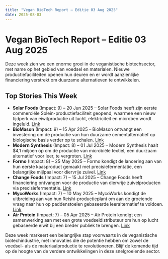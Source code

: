 ```yaml
---
title: "Vegan BioTech Report – Editie 03 Aug 2025"
date: 2025-08-03
---
```


# Vegan BioTech Report – Editie 03 Aug 2025

Deze week zien we een enorme groei in de veganistische biotechsector, met name op het gebied van voedsel en materialen. Nieuwe productiefaciliteiten openen hun deuren en er wordt aanzienlijke financiering verstrekt om duurzame alternatieven te ontwikkelen.

## Top Stories This Week

*   **Solar Foods** (Impact: 9) – 20 Jun 2025 – Solar Foods heeft zijn eerste commerciële Solein-productiefaciliteit geopend, waarmee een nieuw tijdperk van eiwitproductie uit lucht, elektriciteit en microben wordt ingeluid. [Link](https://www.google.com/search?q=Solar+Foods+Solein+production+facility)
*   **BioMason** (Impact: 9) – 15 Apr 2025 – BioMason ontvangt een investering om de productie van hun duurzame cementalternatief op biologische basis verder op te schalen. [Link](https://www.google.com/search?q=BioMason+sustainable+cement+alternative+investment)
*   **Modern Synthesis** (Impact: 8) – 01 Jul 2025 – Modern Synthesis haalt $4,1 miljoen op om de productie van microbiële textiel, een duurzaam alternatief voor leer, te vergroten. [Link](https://www.google.com/search?q=Modern+Synthesis+microbial+textile+funding)
*   **Formo** (Impact: 8) – 25 May 2025 – Formo kondigt de lancering aan van hun eerste kaasproduct gemaakt met precisiefermentatie, een belangrijke mijlpaal voor diervrije zuivel. [Link](https://www.google.com/search?q=Formo+precision-fermented+cheese+launch)
*   **Change Foods** (Impact: 7) – 15 Jul 2025 – Change Foods heeft financiering ontvangen voor de productie van diervrije zuivelproducten via precisiefermentatie. [Link](https://www.google.com/search?q=Change+Foods+animal-free+dairy+funding)
*   **MycoWorks** (Impact: 7) – 10 May 2025 – MycoWorks kondigt de uitbreiding aan van hun Reishi-productieplant om aan de groeiende vraag naar hun op paddenstoelen gebaseerde leeralternatief te voldoen. [Link](https://www.google.com/search?q=MycoWorks+Reishi+production+plant+expansion)
*   **Air Protein** (Impact: 7) – 05 Apr 2025 – Air Protein kondigt een samenwerking aan met een grote voedseldistributeur om hun op lucht gebaseerde eiwit bij een breder publiek te brengen. [Link](https://www.google.com/search?q=Air+Protein+food+distributor+partnership)

Deze week markeert een belangrijke stap voorwaarts in de veganistische biotechindustrie, met innovaties die de potentie hebben om zowel de voedsel- als de materiaalproductie te revolutioneren. Blijf de komende tijd op de hoogte van de verdere ontwikkelingen in deze snelgroeiende sector.